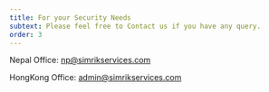 ```yaml
---
title: For your Security Needs
subtext: Please feel free to Contact us if you have any query.
order: 3
---
```

Nepal Office: np@simrikservices.com

HongKong Office: admin@simrikservices.com